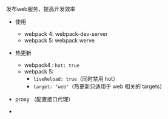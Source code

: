 发布web服务，提高开发效率

- 使用
  - webpack 4: webpack-dev-server
  - webpack 5: webpack werve



- 热更新
  - webpack4 : `hot: true`
  - webpack 5: 
    - `liveReload: true`（同时禁用 hot）
    - `target: "web"`（热更新只适用于 web 相关的 targets）
- proxy （配置接口代理）
- 